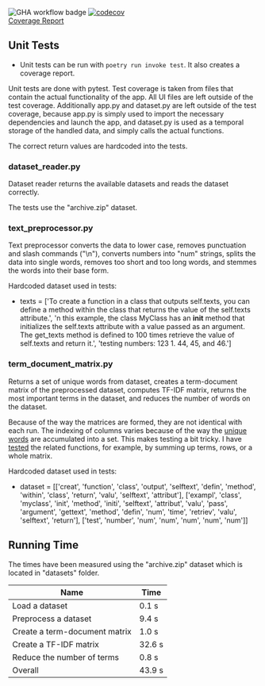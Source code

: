 ![GHA workflow badge](https://github.com/samusyrjanen/sortext/workflows/CI/badge.svg) [![codecov](https://codecov.io/gh/samusyrjanen/sortext/branch/main/graph/badge.svg?token=TMTGIKOD27)](https://codecov.io/gh/samusyrjanen/sortext)  
[Coverage Report](https://app.codecov.io/gh/samusyrjanen/sortext/tree/main/src)

## Unit Tests

- Unit tests can be run with `poetry run invoke test`. It also creates a coverage report.

Unit tests are done with pytest. Test coverage is taken from files that contain the actual functionality of the app. All UI files are left outside of the test coverage. Additionally app.py and dataset.py are left outside of the test coverage, because app.py is simply used to import the necessary dependencies and launch the app, and dataset.py is used as a temporal storage of the handled data, and simply calls the actual functions.

The correct return values are hardcoded into the tests.

### dataset_reader.py

Dataset reader returns the available datasets and reads the dataset correctly.

The tests use the "archive.zip" dataset.

### text_preprocessor.py

Text preprocessor converts the data to lower case, removes punctuation and slash commands ("\n"), converts numbers into "num" strings, splits the data into single words, removes too short and too long words, and stemmes the words into their base form.

Hardcoded dataset used in tests:
- texts = ['To create a function in a class that outputs self.texts, you can define a method within the class that returns the value of the self.texts attribute.', 'n this example, the class MyClass has an __init__ method that initializes the self.texts attribute with a value passed as an argument. The get_texts method is defined to 100 times retrieve the value of self.texts and return it.', 'testing numbers: 123 1. 44, 45, and 46.']

### term_document_matrix.py

Returns a set of unique words from dataset, creates a term-document matrix of the preprocessed dataset, computes TF-IDF matrix, returns the most important terms in the dataset, and reduces the number of words on the dataset.

Because of the way the matrices are formed, they are not identical with each run. The indexing of columns varies because of the way the [unique words](https://github.com/samusyrjanen/sortext/blob/1f7287f7da9096dd0d2d0ae8a0da07b3bed41088/src/term_document_matrix.py#L19) are accumulated into a set. This makes testing a bit tricky. I have [tested](https://github.com/samusyrjanen/sortext/blob/1f7287f7da9096dd0d2d0ae8a0da07b3bed41088/src/tests/term_document_matrix_test.py#L17) the related functions, for example, by summing up terms, rows, or a whole matrix.

Hardcoded dataset used in tests:
- dataset = [['creat', 'function', 'class', 'output', 'selftext', 'defin', 'method', 'within', 'class', 'return', 'valu', 'selftext', 'attribut'], ['exampl', 'class', 'myclass', 'init', 'method', 'initi', 'selftext', 'attribut', 'valu', 'pass', 'argument', 'gettext', 'method', 'defin', 'num', 'time', 'retriev', 'valu', 'selftext', 'return'], ['test', 'number', 'num', 'num', 'num', 'num', 'num']]

## Running Time

The times have been measured using the "archive.zip" dataset which is located in "datasets" folder.

Name | Time |
-----|------|
Load a dataset | 0.1 s |
Preprocess a dataset | 9.4 s |
Create a term-document matrix | 1.0 s |
Create a TF-IDF matrix | 32.6 s |
Reduce the number of terms | 0.8 s |
Overall | 43.9 s |